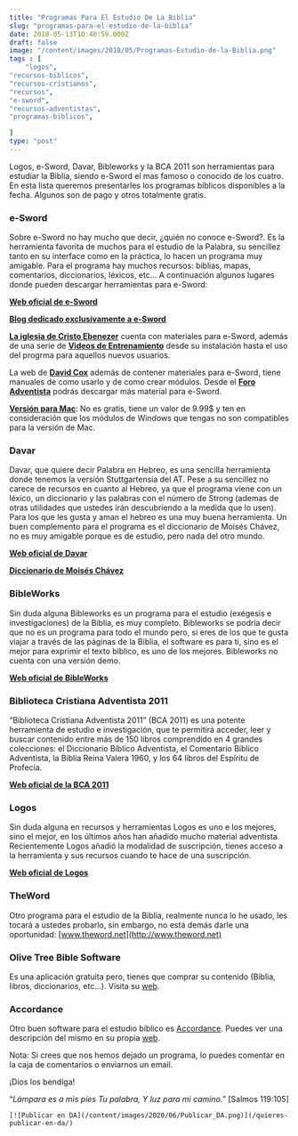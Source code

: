 ```yaml
---
title: "Programas Para El Estudio De La Biblia"
slug: "programas-para-el-estudio-de-la-biblia"
date: 2018-05-13T10:40:59.000Z
draft: false
image: "/content/images/2018/05/Programas-Estudio-de-la-Biblia.png"
tags : [
    "logos",
"recursos-biblicos",
"recursos-cristianos",
"recursos",
"e-sword",
"recursos-adventistas",
"programas-biblicos",

]
type: "post"
---
```


   Logos, e-Sword, Davar, Bibleworks y la BCA 2011 son herramientas para estudiar la Biblia, siendo e-Sword el mas famoso o conocido de los cuatro. En esta lista queremos presentarles los programas bíblicos disponibles a la fecha. Algunos son de pago y otros totalmente gratis.

 ###  e-Sword

   
 Sobre e-Sword no hay mucho que decir, ¿quién no conoce e-Sword?. Es la herramienta favorita de muchos para el estudio de la Palabra, su sencillez tanto en su interface como en la práctica, lo hacen un programa muy amigable. Para el programa hay muchos recursos: biblias, mapas, comentarios, diccionarios, léxicos, etc… A continuación algunos lugares donde pueden descargar herramientas para e-Sword:

 **[Web oficial de e-Sword](http://www.e-sword.net/)** 

 **[Blog dedicado exclusivamente a e-Sword](http://esword-espanol.blogspot.com/)**

 **[La iglesia de Cristo Ebenezer](http://www.ebenezer.hn/index.php?option=com_content&view=article&id=77&Itemid=30)** cuenta con materiales para e-Sword, además de una serie de **[Videos de Entrenamiento](http://www.ebenezer.hn/index.php?option=com_content&view=article&id=278:biblias-videos-de-entrenamiento&catid=25:biblia-e-sword&Itemid=55)** desde su instalación hasta el uso del progrma para aquellos nuevos usuarios.

 La web de **[David Cox](http://www.davidcox.com.mx/esword/index.htm)** además de contener materiales para e-Sword, tiene manuales de como usarlo y de como crear módulos. Desde el **[Foro Adventista](http://foroadventista.org/forum/search.php?searchid=5017319)** podrás descargar más material para e-Sword.

 [**Versión para Mac**](https://itunes.apple.com/app/e-sword-x/id968437868?mt=8): No es gratis, tiene un valor de 9.99$ y ten en consideración que los módulos de Windows que tengas no son compatibles para la versión de Mac.

 ###  Davar

   
 Davar, que quiere decir Palabra en Hebreo, es una sencilla herramienta donde tenemos la versión Stuttgartensia del AT. Pese a su sencillez no carece de recursos en cuanto al Hebreo, ya que el programa viene con un léxico, un diccionario y las palabras con el número de Strong (ademas de otras utilidades que ustedes irán descubriendo a la medida que lo usen). Para los que les gusta y aman el hebreo es una muy buena herramienta. Un buen complemento para el programa es el diccionario de Moisés Chávez, no es muy amigable porque es de estudio, pero nada del otro mundo.

 [**Web oficial de Davar**](http://www.davar3.net/)

 [**Diccionario de Moisés Chávez**](http://www.mediafire.com/?go35tmulmjq)

 ###  BibleWorks

   
 Sin duda alguna Bibleworks es un programa para el estudio (exégesis e investigaciones) de la Biblia, es muy completo. Bibleworks se podría decir que no es un programa para todo el mundo pero, si eres de los que te gusta viajar a través de las páginas de la Biblia, el software es para ti, sino es el mejor para exprimir el texto bíblico, es uno de los mejores. Bibleworks no cuenta con una versión demo.

 [**Web oficial de BibleWorks**](http://www.bibleworks.com/)

 ###  Biblioteca Cristiana Adventista 2011

   
 “Biblioteca Cristiana Adventista 2011” (BCA 2011) es una potente herramienta de estudio e investigación, que te permitirá acceder, leer y buscar contenido entre más de 150 libros comprendido en 4 grandes colecciones: el Diccionario Bíblico Adventista, el Comentario Bíblico Adventista, la Biblia Reina Valera 1960, y los 64 libros del Espíritu de Profecía.

 **[Web oficial de la BCA 2011](http://www.jovenes-cristianos.com/index.php?option=com_content&view=article&id=766:software-biblioteca-cristiana-adventista-2011&catid=37:tutoriales&Itemid=59)**

 ###  Logos

   
 Sin duda alguna en recursos y herramientas Logos es uno e los mejores, sino el mejor, en los últimos años han añadido mucho material adventista. Recientemente Logos añadió la modalidad de suscripción, tienes acceso a la herramienta y sus recursos cuando te hace de una suscripción.

 **[Web oficial de Logos](https://www.logos.com/es)**

 ###  TheWord

   
 Otro programa para el estudio de la Biblia, realmente nunca lo he usado, les tocará a ustedes probarlo, sin embargo, no está demás darle una oportunidad: [www.theword.net](http://www.theword.net)

 ###  Olive Tree Bible Software

   
 Es una aplicación gratuita pero, tienes que comprar su contenido (Biblia, libros, diccionarios, etc...). Visita su [web](https://www.olivetree.com/store/home.php?cat=284&bible-category=spanish).

 ###  Accordance

   
 Otro buen software para el estudio bíblico es [Accordance](https://www.accordancebible.com). Puedes ver una descripción del mismo en su propia [web](https://www.accordancebible.com/Why-Accordance).

 Nota: Si crees que nos hemos dejado un programa, lo puedes comentar en la caja de comentarios o enviarnos un email.

 ¡Dios los bendiga!

 “*Lámpara es a mis pies Tu palabra, Y luz para mi camino.”* [Salmos 119:105]

    [![Publicar en DA](/content/images/2020/06/Publicar_DA.png)](/quieres-publicar-en-da/) 
